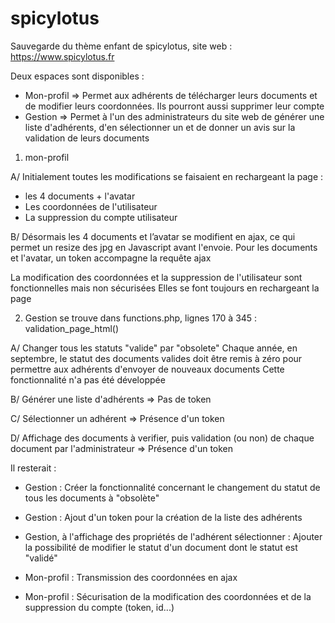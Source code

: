 # spicylotus
Sauvegarde du thème enfant de spicylotus, site web : https://www.spicylotus.fr

Deux espaces sont disponibles :
- Mon-profil => Permet aux adhérents de télécharger leurs documents et de modifier leurs coordonnées. Ils pourront aussi supprimer leur compte
- Gestion    => Permet à l'un des administrateurs du site web de générer une liste d'adhérents, d'en sélectionner un et de donner un avis sur la validation de leurs documents



1. mon-profil

A/ Initialement toutes les modifications se faisaient en rechargeant la page :
  - les 4 documents + l'avatar
  - Les coordonnées de l'utilisateur
  - La suppression du compte utilisateur
  
B/ Désormais les 4 documents et l’avatar se modifient en ajax, ce qui permet un resize des jpg en Javascript avant l'envoie.
Pour les documents et l'avatar, un token accompagne la requête ajax

La modification des coordonnées et la suppression de l'utilisateur sont fonctionnelles mais non sécurisées
Elles se font toujours en rechargeant la page



2. Gestion se trouve dans functions.php, lignes 170 à 345 : validation_page_html()

A/ Changer tous les statuts "valide" par "obsolete"
Chaque année, en septembre, le statut des documents valides doit être remis à zéro pour permettre aux adhérents d'envoyer de nouveaux documents
Cette fonctionnalité n'a pas été développée

B/ Générer une liste d'adhérents
=> Pas de token

C/ Sélectionner un adhérent
=> Présence d'un token

D/ Affichage des documents à verifier, puis validation (ou non) de chaque document par l'administrateur
=> Présence d'un token


Il resterait :

- Gestion : Créer la fonctionnalité concernant le changement du statut de tous les documents à "obsolète"
- Gestion : Ajout d'un token pour la création de la liste des adhérents
- Gestion, à l'affichage des propriétés de l'adhérent sélectionner : Ajouter la possibilité de modifier le statut d'un document dont le statut est "validé"

- Mon-profil : Transmission des coordonnées en ajax
- Mon-profil : Sécurisation de la modification des coordonnées et de la suppression du compte (token, id...)
